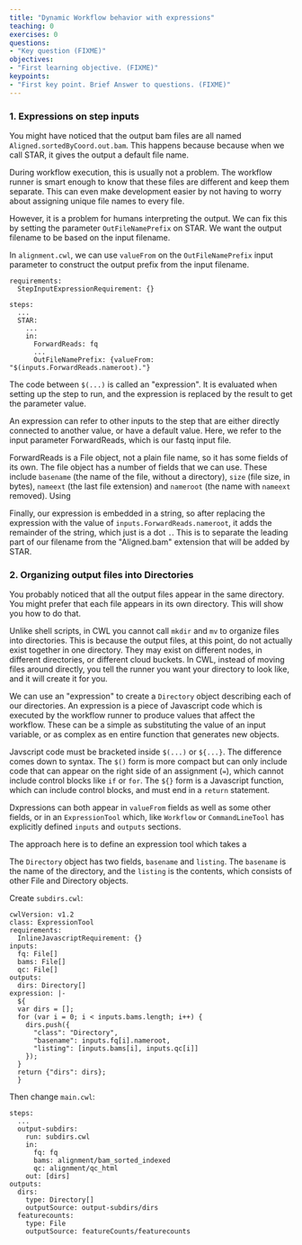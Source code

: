 ```yaml
---
title: "Dynamic Workflow behavior with expressions"
teaching: 0
exercises: 0
questions:
- "Key question (FIXME)"
objectives:
- "First learning objective. (FIXME)"
keypoints:
- "First key point. Brief Answer to questions. (FIXME)"
---
```


### 1. Expressions on step inputs

You might have noticed that the output bam files are all named
`Aligned.sortedByCoord.out.bam`.  This happens because because when we
call STAR, it gives the output a default file name.

During workflow execution, this is usually not a problem.  The
workflow runner is smart enough to know that these files are different
and keep them separate.  This can even make development easier by not
having to worry about assigning unique file names to every file.

However, it is a problem for humans interpreting the output.  We can
fix this by setting the parameter `OutFileNamePrefix` on STAR.  We
want the output filename to be based on the input filename.

In `alignment.cwl`, we can use `valueFrom` on the `OutFileNamePrefix`
input parameter to construct the output prefix from the input
filename.

```
requirements:
  StepInputExpressionRequirement: {}

steps:
  ...
  STAR:
    ...
    in:
      ForwardReads: fq
      ...
      OutFileNamePrefix: {valueFrom: "$(inputs.ForwardReads.nameroot)."}
```

The code between `$(...)` is called an "expression".  It is evaluated
when setting up the step to run, and the expression is replaced by the
result to get the parameter value.

An expression can refer to other inputs to the step that are either
directly connected to another value, or have a default value.  Here,
we refer to the input parameter ForwardReads, which is our fastq input
file.

ForwardReads is a File object, not a plain file name, so it has some
fields of its own.  The file object has a number of fields that we can
use.  These include `basename` (the name of the file, without a
directory), `size` (file size, in bytes), `nameext` (the last file
extension) and `nameroot` (the name with `nameext` removed).  Using

Finally, our expression is embedded in a string, so after replacing
the expression with the value of `inputs.ForwardReads.nameroot`, it
adds the remainder of the string, which just is a dot `.`.  This is to
separate the leading part of our filename from the "Aligned.bam"
extension that will be added by STAR.

### 2. Organizing output files into Directories

You probably noticed that all the output files appear in the same
directory.  You might prefer that each file appears in its own
directory.  This will show you how to do that.

Unlike shell scripts, in CWL you cannot call `mkdir` and `mv` to
organize files into directories.  This is because the output files, at
this point, do not actually exist together in one directory.  They may
exist on different nodes, in different directories, or different cloud
buckets.  In CWL, instead of moving files around directly, you tell
the runner you want your directory to look like, and it will create it
for you.

We can use an "expression" to create a `Directory` object describing
each of our directories.  An expression is a piece of Javascript code
which is executed by the workflow runner to produce values that affect
the workflow.  These can be a simple as substituting the value of an
input variable, or as complex as en entire function that generates new
objects.

Javscript code must be bracketed inside `$(...)` or `${...}`. The
difference comes down to syntax.  The `$()` form is more compact but
can only include code that can appear on the right side of an
assignment (`=`), which cannot include control blocks like `if` or
`for`.  The `${}` form is a Javascript function, which can include
control blocks, and must end in a `return` statement.

Dxpressions can both appear in `valueFrom` fields as well as some
other fields, or in an `ExpressionTool` which, like `Workflow` or
`CommandLineTool` has explicitly defined `inputs` and `outputs`
sections.

The approach here is to define an expression tool which takes a

The `Directory` object has two fields, `basename` and `listing`.  The
`basename` is the name of the directory, and the `listing` is the
contents, which consists of other File and Directory objects.

Create `subdirs.cwl`:

```
cwlVersion: v1.2
class: ExpressionTool
requirements:
  InlineJavascriptRequirement: {}
inputs:
  fq: File[]
  bams: File[]
  qc: File[]
outputs:
  dirs: Directory[]
expression: |-
  ${
  var dirs = [];
  for (var i = 0; i < inputs.bams.length; i++) {
    dirs.push({
      "class": "Directory",
      "basename": inputs.fq[i].nameroot,
      "listing": [inputs.bams[i], inputs.qc[i]]
    });
  }
  return {"dirs": dirs};
  }
```

Then change `main.cwl`:

```
steps:
  ...
  output-subdirs:
    run: subdirs.cwl
    in:
      fq: fq
      bams: alignment/bam_sorted_indexed
      qc: alignment/qc_html
    out: [dirs]
outputs:
  dirs:
    type: Directory[]
    outputSource: output-subdirs/dirs
  featurecounts:
    type: File
    outputSource: featureCounts/featurecounts
```
